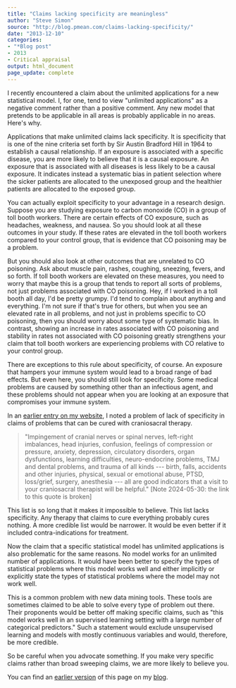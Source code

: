 ```yaml
---
title: "Claims lacking specificity are meaningless"
author: "Steve Simon"
source: "http://blog.pmean.com/claims-lacking-specificity/"
date: "2013-12-10"
categories:
- "*Blog post"
- 2013
- Critical appraisal
output: html_document
page_update: complete
---
```


I recently encountered a claim about the unlimited applications for a new statistical model. I, for one, tend to view "unlimited applications" as a negative comment rather than a positive comment. Any new model that pretends to be applicable in all areas is probably applicable in no areas. Here's why.

<!---More--->

Applications that make unlimited claims lack specificity. It is specificity that is one of the nine criteria set forth by Sir Austin Bradford Hill in 1964 to establish a causal relationship. If an exposure is associated with a specific disease, you are more likely to believe that it is a causal exposure. An exposure that is associated with all diseases is less likely to be a causal exposure. It indicates instead a systematic bias in patient selection where the sicker patients are allocated to the unexposed group and the healthier patients are allocated to the exposed group.

You can actually exploit specificity to your advantage in a research design. Suppose you are studying exposure to carbon monoxide (CO) in a group of toll booth workers. There are certain effects of CO exposure, such as headaches, weakness, and nausea. So you should look at all these outcomes in your study. If these rates are elevated in the toll booth workers compared to your control group, that is evidence that CO poisoning may be a problem.

But you should also look at other outcomes that are unrelated to CO poisoning. Ask about muscle pain, rashes, coughing, sneezing, fevers, and so forth. If toll booth workers are elevated on these measures, you need to worry that maybe this is a group that tends to report all sorts of problems, not just problems associated with CO poisoning. Hey, if I worked in a toll booth all day, I'd be pretty grumpy. I'd tend to complain about anything and everything. I'm not sure if that's true for others, but when you see an elevated rate in all problems, and not just in problems specific to CO poisoning, then you should worry about some type of systematic bias. In contrast, showing an increase in rates associated with CO poisoning and stability in rates not associated with CO poisoning greatly strengthens your claim that toll booth workers are experiencing problems with CO relative to your control group.

There are exceptions to this rule about specificity, of course. An exposure that hampers your immune system would lead to a broad range of bad effects. But even here, you should still look for specificity. Some medical problems are caused by something other than an infectious agent, and these problems should not appear when you are looking at an exposure that compromises your immune system.

In an [earlier entry on my website][sim3], I noted a problem of lack of specificity in claims of problems that can be cured with craniosacral therapy.

> "Impingement of cranial nerves or spinal nerves, left-right imbalances, head injuries, confusion, feelings of compression or pressure, anxiety, depression, circulatory disorders, organ dysfunctions, learning difficulties, neuro-endocrine problems, TMJ and dental problems, and trauma of all kinds --- birth, falls, accidents and other injuries, physical, sexual or emotional abuse, PTSD, loss/grief, surgery, anesthesia --- all are good indicators that a visit to your craniosacral therapist will be helpful."  [Note 2024-05-30: the link to this quote is broken]

This list is so long that it makes it impossible to believe. This list lacks specificity. Any therapy that claims to cure everything probably cures nothing. A more credible list would be narrower. It would be even better if it included contra-indications for treatment.

Now the claim that a specific statistical model has unlimited applications is also problematic for the same reasons. No model works for an unlimited number of applications. It would have been better to specify the types of statistical problems where this model works well and either implicitly or explicitly state the types of statistical problems where the model may not work well.

This is a common problem with new data mining tools. These tools are sometimes claimed to be able to solve every type of problem out there. Their proponents would be better off making specific claims, such as "this model works well in an supervised learning setting with a large number of categorical predictors." Such a statement would exclude unsupervised learning and models with mostly continuous variables and would, therefore, be more credible.

So be careful when you advocate something. If you make very specific claims rather than broad sweeping claims, we are more likely to believe you.

You can find an [earlier version][sim1] of this page on my [blog][sim2].

[sim1]: http://blog.pmean.com/claims-lacking-specificity/
[sim2]: http://blog.pmean.com

[sim3]: http://www.pmean.com/04/Craniosacral.html
